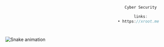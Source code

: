 ```js
                                                    Cyber Security

                                                        links:
                                                 • https://xroot.me
```
###

<br clear="both">

<img src="https://raw.githubusercontent.com/vmbx/vmbx/snake.svg" alt="Snake animation" />

###
